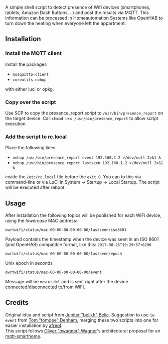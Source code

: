 A simple shell script to detect presence of Wifi devices (smartphones, tablets, Amazon Dash Buttons, ..) and post the results via MQTT. This information can be processed in Homeautomation Systems like OpenHAB to turn down the heating when everyone left the appartment.

Installation
------------

### Install the MQTT client

Install the packages

- `mosquitto-client`
- `coreutils-nohup`

with either luci or opkg.

### Copy over the script

Use SCP to copy the presence_report script to `/usr/bin/presence_report` on the target device.
Call `chmod u+x /usr/bin/presence_report` to allow script execution.

### Add the script to rc.local

Place the following lines

- `nohup /usr/bin/presence_report event 192.168.1.2 >/dev/null 2>&1 &`
- `nohup /usr/bin/presence_report lastseen 192.168.1.2 >/dev/null 2>&1 &`

inside the `/etc/rc.local` file before the `exit 0`. You can to this via command-line or via LuCI in System -> Startup -> Local Startup. The script will be executed after reboot.

Usage
-----

After installation the following topics will be published for each WiFi device, using the _lowercase_ MAC address:

	owrtwifi/status/mac-00-00-00-00-00-00/lastseen/iso8601

Payload contains the timestamp when the device was seen in an ISO 8601 (and OpenHAB) compatible format, like this: `2017-08-25T19:29:57+0200`

	owrtwifi/status/mac-00-00-00-00-00-00/lastseen/epoch

Unix epoch in seconds

	owrtwifi/status/mac-00-00-00-00-00-00/event

Message will be `new` or `del` and is sent right after the device connected/disconnected to/from WiFi.


Credits
-------

Original idea and script from [Jupiter "belikh" Belic](http://community.openhab.org/users/belikh). Suggestion to use `iw event` from [Tom "tomdee" Denham](https://github.com/tomdee), merging these two scripts into one for easier installation by [afreof](https://github.com/afreof).  
This script follows [Oliver "owagner" Wagner](https://github.com/owagner)'s architectural proposal for an [mqtt-smarthome](https://github.com/mqtt-smarthome/mqtt-smarthome).
